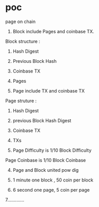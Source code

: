 poc
===

page on chain

1. Block include Pages and coinbase TX.
 
Block structure : 

1. Hash Digest

2. Previous Block Hash

3. Coinbase TX

4. Pages


2. Page include TX and coinbase TX

Page struture :

1.  Hash Digest 

2.  previous Block Hash Digest

3. Coinbase TX

4. TXs

3. Page Difficulty is 1/10 Block Difficulty 
   
 Page Coinbase is 1/10 Block Coinbase 

4. Page and Block united pow dig


5. 1 minute one block , 50 coin per block


6. 6 second one page, 5 coin per page


7.............
